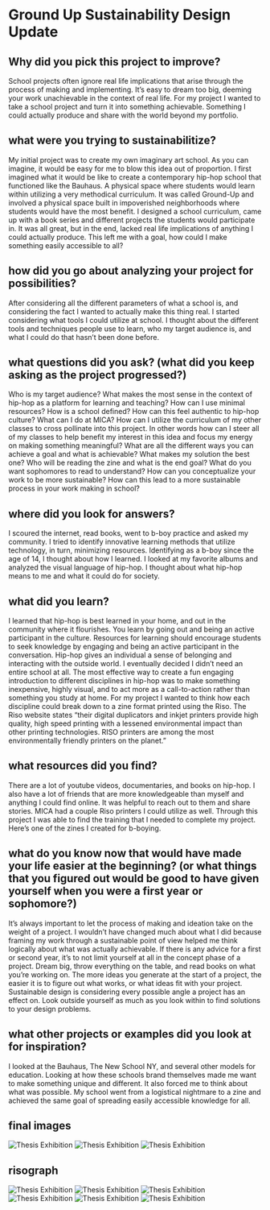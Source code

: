 # Ground Up Sustainability Design Update
## Why did you pick this project to improve?
School projects often ignore real life implications that arise through the process of making and implementing. It’s easy to dream too big, deeming your work unachievable in the context of real life. For my project I wanted to take a school project and turn it into something achievable. Something I could actually produce and share with the world beyond my portfolio.

## what were you trying to sustainabilitize?
My initial project was to create my own imaginary art school. As you can imagine, it would be easy for me to blow this idea out of proportion. I first imagined what it would be like to create a contemporary hip-hop school that functioned like the Bauhaus. A physical space where students would learn within utilizing a very methodical curriculum. It was called Ground-Up and involved a physical space built in impoverished neighborhoods where students would have the most benefit. I designed a school curriculum, came up with a book series and different projects the students would participate in. It was all great, but in the end, lacked real life implications of anything I could actually produce. This left me with a goal, how could I make something easily accessible to all?

## how did you go about analyzing your project for possibilities?
After considering all the different parameters of what a school is, and considering the fact I wanted to actually make this thing real. I started considering what tools I could utilize at school. I thought about the different tools and techniques people use to learn, who my target audience is, and what I could do that hasn’t been done before.

## what questions did you ask? (what did you keep asking as the project progressed?)
Who is my target audience?
What makes the most sense in the context of hip-hop as a platform for learning and teaching?
How can I use minimal resources?
How is a school defined?
How can this feel authentic to hip-hop culture?
What can I do at MICA?
How can I utilize the curriculum of my other classes to cross pollinate into this project. In other words how can I steer all of my classes to help benefit my interest in this idea and focus my energy on making something meaningful?
What are all the different ways you can achieve a goal and what is achievable?
What makes my solution the best one?
Who will be reading the zine and what is the end goal?
What do you want sophomores to read to understand?
How can you conceptualize your work to be more sustainable?
How can this lead to a more sustainable process in your work making in school?

## where did you look for answers?
I scoured the internet, read books, went to b-boy practice and asked my community. I tried to identify innovative learning methods that utilize technology, in turn, minimizing resources. Identifying as a b-boy since the age of 14, I thought about how I learned. I looked at my favorite albums and analyzed the visual language of hip-hop. I thought about what hip-hop means to me and what it could do for society.

## what did you learn?
I learned that hip-hop is best learned in your home, and out in the community where it flourishes. You learn by going out and being an active participant in the culture. Resources for learning should encourage students to seek knowledge by engaging and being an active participant in the conversation. Hip-hop gives an individual a sense of belonging and interacting with the outside world. I eventually decided I didn’t need an entire school at all. The most effective way to create a fun engaging introduction to different disciplines in hip-hop was to make something inexpensive, highly visual, and to act more as a call-to-action rather than something you study at home. For my project I wanted to think how each discipline could break down to a zine format printed using the Riso. The Riso website states “their digital duplicators and inkjet printers provide high quality, high speed printing with a lessened environmental impact than other printing technologies. RISO printers are among the most environmentally friendly printers on the planet.”

## what resources did you find?
There are a lot of youtube videos, documentaries, and books on hip-hop. I also have a lot of friends that are more knowledgeable than myself and anything I could find online. It was helpful to reach out to them and share stories. MICA had a couple Riso printers I could utilize as well. Through this project I was able to find the training that I needed to complete my project. Here’s one of the zines I created for b-boying.

## what do you know now that would have made your life easier at the beginning? (or what things that you figured out would be good to have given yourself when you were a first year or sophomore?)
It’s always important to let the process of making and ideation take on the weight of a project. I wouldn’t have changed much about what I did because framing my work through a sustainable point of view helped me think logically about what was actually achievable. If there is any advice for a first or second year, it’s to not limit yourself at all in the concept phase of a project. Dream big, throw everything on the table, and read books on what you’re working on. The more ideas you generate at the start of a project, the easier it is to figure out what works, or what ideas fit with your project. Sustainable design is considering every possible angle a project has an effect on. Look outside yourself as much as you look within to find solutions to your design problems.

## what other projects or examples did you look at for inspiration?
I looked at the Bauhaus, The New School NY, and several other models for education. Looking at how these schools brand themselves made me want to make something unique and different. It also forced me to think about what was possible. My school went from a logistical nightmare to a zine and achieved the same goal of spreading easily accessible knowledge for all.

## final images
![Thesis Exhibition](images/Artboard-1-copy.jpg)
![Thesis Exhibition](images/Artboard-2.jpg)
![Thesis Exhibition](images/Artboard-4.jpg)

## risograph
![Thesis Exhibition](images/Scan-3.jpg)
![Thesis Exhibition](images/Scan-5.jpg)
![Thesis Exhibition](images/Scan-6.jpg)
![Thesis Exhibition](images/Scan-7.jpg)
![Thesis Exhibition](images/Scan-8.jpg)
![Thesis Exhibition](images/Scan-9.jpg)
